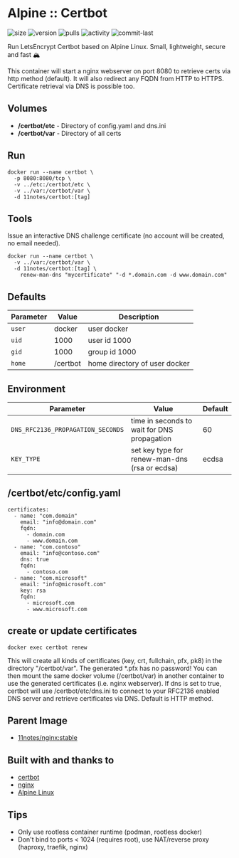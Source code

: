 # Alpine :: Certbot
![size](https://img.shields.io/docker/image-size/11notes/certbot/2.6.0?color=0eb305) ![version](https://img.shields.io/docker/v/11notes/certbot?color=eb7a09) ![pulls](https://img.shields.io/docker/pulls/11notes/certbot?color=2b75d6) ![activity](https://img.shields.io/github/commit-activity/m/11notes/docker-certbot?color=c91cb8) ![commit-last](https://img.shields.io/github/last-commit/11notes/docker-certbot?color=c91cb8)

Run LetsEncrypt Certbot based on Alpine Linux. Small, lightweight, secure and fast 🏔️

This container will start a nginx webserver on port 8080 to retrieve certs via http method (default). It will also redirect any FQDN from HTTP to HTTPS. Certificate retrieval via DNS is possible too.

## Volumes
* **/certbot/etc** - Directory of config.yaml and dns.ini
* **/certbot/var** - Directory of all certs

## Run
```shell
docker run --name certbot \
  -p 8080:8080/tcp \
  -v ../etc:/certbot/etc \
  -v ../var:/certbot/var \
  -d 11notes/certbot:[tag]
```

## Tools
Issue an interactive DNS challenge certificate (no account will be created, no email needed).
```shell
docker run --name certbot \
  -v ../var:/certbot/var \
  -d 11notes/certbot:[tag] \
    renew-man-dns "mycertificate" "-d *.domain.com -d www.domain.com"
```

## Defaults
| Parameter | Value | Description |
| --- | --- | --- |
| `user` | docker | user docker |
| `uid` | 1000 | user id 1000 |
| `gid` | 1000 | group id 1000 |
| `home` | /certbot | home directory of user docker |

## Environment
| Parameter | Value | Default |
| --- | --- | --- |
| `DNS_RFC2136_PROPAGATION_SECONDS` | time in seconds to wait for DNS propagation | 60 |
| `KEY_TYPE` | set key type for renew-man-dns (rsa or ecdsa) | ecdsa |

## /certbot/etc/config.yaml
```shell
certificates:
  - name: "com.domain"
    email: "info@domain.com"
    fqdn:
      - domain.com
      - www.domain.com
  - name: "com.contoso"
    email: "info@contoso.com"
    dns: true
    fqdn:
      - contoso.com
  - name: "com.microsoft"
    email: "info@microsoft.com"
    key: rsa
    fqdn:
      - microsoft.com
      - www.microsoft.com
```

## create or update certificates
```shell
docker exec certbot renew
```

This will create all kinds of certificates (key, crt, fullchain, pfx, pk8) in the directory "/certbot/var". The generated *.pfx has no password! You can then mount the same docker volume (/certbot/var) in another container to use the generated certificates (i.e. nginx webserver). If dns is set to true, certbot will use /certbot/etc/dns.ini to connect to your RFC2136 enabled DNS server and retrieve certificates via DNS. Default is HTTP method.

## Parent Image
* [11notes/nginx:stable](https://github.com/11notes/docker-nginx)

## Built with and thanks to
* [certbot](https://certbot.eff.org)
* [nginx](https://nginx.org)
* [Alpine Linux](https://alpinelinux.org)

## Tips
* Only use rootless container runtime (podman, rootless docker)
* Don't bind to ports < 1024 (requires root), use NAT/reverse proxy (haproxy, traefik, nginx)